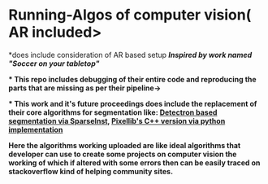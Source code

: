 # Running-Algos of computer vision( AR included>
*does include consideration of AR based setup
<b><i>Inspired by work named "Soccer on your tabletop"</i></b><br/>

<b>* This repo includes debugging of their entire code and reproducing the parts that are missing as per their pipeline-><br/>
  
<b>* This work and it's future proceedings does include the replacement of their core algorithms for segmentation like: <ins>Detectron based segmentation via SparseInst</ins>, <ins>Pixellib's C++ version via python implementation</ins><br/>

Here the algorithms working uploaded are like ideal algorithms that developer can use to create some projects on computer vision the working of which if altered with some errors then can be easily traced on stackoverflow kind of helping community sites.<br/>

